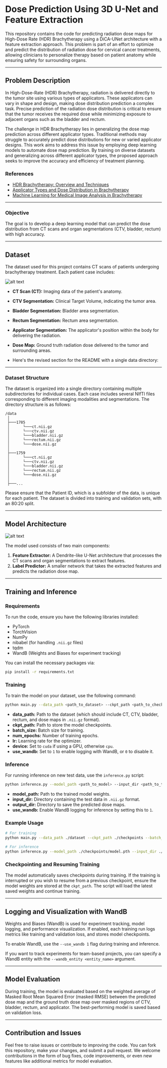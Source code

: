 # Dose Prediction Using 3D U-Net and Feature Extraction

This repository contains the code for predicting radiation dose maps for High-Dose Rate (HDR) Brachytherapy using a DiCA-UNet architecture with a feature extraction approach. This problem is part of an effort to optimize and predict the distribution of radiation dose for cervical cancer treatments, allowing clinicians to personalize therapy based on patient anatomy while ensuring safety for surrounding organs.

---

## Problem Description

In High-Dose-Rate (HDR) Brachytherapy, radiation is delivered directly to the tumor site using various types of applicators. These applicators can vary in shape and design, making dose distribution prediction a complex task. Precise prediction of the radiation dose distribution is critical to ensure that the tumor receives the required dose while minimizing exposure to adjacent organs such as the bladder and rectum.

The challenge in HDR Brachytherapy lies in generalizing the dose map prediction across different applicator types. Traditional methods may struggle to accurately predict dose distributions for new or varied applicator designs. This work aims to address this issue by employing deep learning models to automate dose map prediction. By training on diverse datasets and generalizing across different applicator types, the proposed approach seeks to improve the accuracy and efficiency of treatment planning.

### References

- [HDR Brachytherapy: Overview and Techniques](https://www.ncbi.nlm.nih.gov/pmc/articles/PMC6723180/)
- [Applicator Types and Dose Distribution in Brachytherapy](https://www.sciencedirect.com/science/article/pii/S0360301619301667)
- [Machine Learning for Medical Image Analysis in Brachytherapy](https://www.journalofmedicalimaging.org/doi/10.1117/1.JMI.6.2.021001)

---

### Objective

The goal is to develop a deep learning model that can predict the dose distribution from CT scans and organ segmentations (CTV, bladder, rectum) with high accuracy.

---

## Dataset

The dataset used for this project contains CT scans of patients undergoing brachytherapy treatment. Each patient case includes:

![alt text](https://github.com/Sourav0118/Dendrite-Cross-Attention-for-High-dose-rate-Brachytherapy-Distribution-Planning/blob/main/eccvw.png?raw=True)

- **CT Scan (CT):** Imaging data of the patient's anatomy.
- **CTV Segmentation:** Clinical Target Volume, indicating the tumor area.
- **Bladder Segmentation:** Bladder area segmentation.
- **Rectum Segmentation:** Rectum area segmentation.
- **Applicator Segmentation:** The applicator's position within the body for delivering the radiation.
- **Dose Map:** Ground truth radiation dose delivered to the tumor and surrounding areas.

- Here's the revised section for the README with a single data directory:

---

### Dataset Structure

The dataset is organized into a single directory containing multiple subdirectories for individual cases. Each case includes several NIfTI files corresponding to different imaging modalities and segmentations. The directory structure is as follows:

```
/data 
 │
 ├───1785 
 │      └───ct.nii.gz
 │      └───ctv.nii.gz
 │      └───bladder.nii.gz
 │      └───rectum.nii.gz
 │      └───dose.nii.gz
 │
 ├───1759
 │      └───ct.nii.gz
 │      └───ctv.nii.gz
 │      └───bladder.nii.gz
 │      └───rectum.nii.gz
 │      └───dose.nii.gz
 │
 ├───...
```

Please ensure that the Patient ID, which is a subfolder of the data, is unique for each patient. The dataset is divided into training and validation sets, with an 80:20 split.

---

## Model Architecture

![alt text](https://github.com/Sourav0118/Dendrite-Cross-Attention-for-High-dose-rate-Brachytherapy-Distribution-Planning/blob/main/Multi-Unet-with-scans.png?raw=True)

The model used consists of two main components:

1. **Feature Extractor:** A Dendrite-like U-Net architecture that processes the CT scans and organ segmentations to extract features.
2. **Label Predictor:** A smaller network that takes the extracted features and predicts the radiation dose map.

---

## Training and Inference

### Requirements

To run the code, ensure you have the following libraries installed:

- PyTorch
- TorchVision
- NumPy
- nibabel (for handling `.nii.gz` files)
- tqdm
- WandB (Weights and Biases for experiment tracking)

You can install the necessary packages via:

```bash
pip install -r requirements.txt
```

### Training

To train the model on your dataset, use the following command:

```bash
python main.py --data_path <path_to_dataset> --ckpt_path <path_to_checkpoint> --batch_size <batch_size> --num_epochs <num_epochs> --lr <learning_rate> --device <cuda/cpu> --use_wandb <1/0>
```

- **data_path:** Path to the dataset (which should include CT, CTV, bladder, rectum, and dose maps in `.nii.gz` format).
- **ckpt_path:** Path to store the model checkpoints.
- **batch_size:** Batch size for training.
- **num_epochs:** Number of training epochs.
- **lr:** Learning rate for the optimizer.
- **device:** Set to `cuda` if using a GPU, otherwise `cpu`.
- **use_wandb:** Set to `1` to enable logging with WandB, or `0` to disable it.

### Inference

For running inference on new test data, use the `inference.py` script:

```bash
python inference.py --model_path <path_to_model> --input_dir <path_to_test_data> --output_dir <path_to_save_results> --use_wandb <1/0>
```

- **model_path:** Path to the trained model weights.
- **input_dir:** Directory containing the test data in `.nii.gz` format.
- **output_dir:** Directory to save the predicted dose maps.
- **use_wandb:** Enable WandB logging for inference by setting this to `1`.

### Example Usage

```bash
# For training
python main.py --data_path ./dataset --ckpt_path ./checkpoints --batch_size 3 --num_epochs 200 --lr 1e-5 --device cuda --use_wandb 1

# For inference
python inference.py --model_path ./checkpoints/model.pth --input_dir ./test_data --output_dir ./output --use_wandb 1
```

### Checkpointing and Resuming Training

The model automatically saves checkpoints during training. If the training is interrupted or you wish to resume from a previous checkpoint, ensure the model weights are stored at the `ckpt_path`. The script will load the latest saved weights and continue training.

---

## Logging and Visualization with WandB

Weights and Biases (WandB) is used for experiment tracking, model logging, and performance visualization. If enabled, each training run logs metrics like training and validation loss, and stores model checkpoints.

To enable WandB, use the `--use_wandb 1` flag during training and inference.

If you want to track experiments for team-based projects, you can specify a WandB entity with the `--wandb_entity <entity_name>` argument.

---

## Model Evaluation

During training, the model is evaluated based on the weighted average of Masked Root Mean Squared Error (masked RMSE) between the predicted dose map and the ground truth dose map over masked regions of CTV, bladder, rectum, and applicator. The best-performing model is saved based on validation loss.

---

## Contribution and Issues

Feel free to raise issues or contribute to improving the code. You can fork this repository, make your changes, and submit a pull request. We welcome contributions in the form of bug fixes, code improvements, or even new features like additional metrics for model evaluation.

